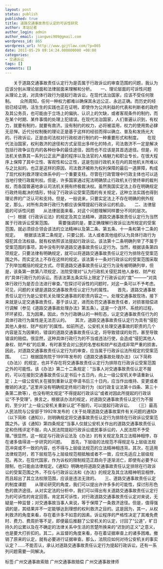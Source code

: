```yaml
---
layout: post
status: publish
published: true
title: 道路交通事故责任认定的可诉性研究
author: 本站记者
author_login: admin
author_email: jiangwei909@gmail.com
wordpress_id: 865
wordpress_url: http://www.gzjtlaw.com/?p=865
date: 2011-05-29 09:14:24.000000000 +08:00
categories:
- 交通诉讼
tags: []
comments: []
---
```

　　关于道路交通事故责任认定行为是否属于行政诉讼的审查范围的问题，我认为应该分别从理论层面和法律层面来理解和分析。　　一、理论层面的可诉性问题　　从理论上说，对具体行政行为提起行政诉讼，在现代法治国家，应该不受任何限制。　　众所周知，任何一种权力都难以确保其永远公正、永远正确。而历史的经验已经证明，活生生的实践也正在证明，即使作为公共利益的代表和判断者的政府及其公务员，也可能由于立场上的偏执、认识上的欠缺，或者客观条件的制约，而在某个时期、某件事情的处理上犯错误。在现代法治国家，人们普遍认识到，有权力，就要有制约，就要有救济。没有制约的权力，必将被滥用，权力的使用势必肆无忌惮。近代分权制衡的理论正是基于这样的经验而得以确立、普及和发扬光大的。行政诉讼，正是由司法权对行政权进行制约的一种重要形式和制度。　　在现代法治国家，权利救济的途径和方式呈现出多样化的特点，司法救济不一定是解决包括行政争议在内的各种纷争的最佳途径，因而也不应该是其首选途径。但是，司法机关依靠其一系列公正且严谨的程序以及法官的人格魅力和职业专长，在很大程序上保障了其中立性、客观性和公正性，这是包括行政机关在内的其他机关所难以与之比拟的。也正是这样的原因，司法救济被称为权利保障的最后一道屏障，构成了现代权利救济理论体系中的一个重要支柱。尽管在行政管理中行政主体也可以适当地行使行政裁判权。但是，许多国家通过宪法明确禁止行政机关行使终审的裁判权，而各国普遍地承认司法机关拥有终极裁决权。虽然我国实定法上存在明确规定行政终局裁决的情形，特设了行政诉讼受案范围的有关规定，这种立法实践也得到理论界的广泛认可和支持。但是，一般说来，只要实定法上不存在明确的例外规定，那么，对所有具体行政行为都应该保障提起行政诉讼的机会。　　二、法律层面的可诉性问题　　从法律层面来看，对这个问题理解同样要分不同的层次。　　（一）根据《行政诉讼法》的规定及其立法精神，道路交通事故责任认定行为当然属于行政诉讼受案范围。　　需要强调的是，要正确理解行政诉讼法所规定的受案范围，就必须综合领会该法的立法精神以及第二条、第五条、十一条和第十二条的规定。　　根据该法第二条规定，只要公民、法人或者其他组织认为具体行政行为侵犯其合法权益，就有权依照该法提起行政诉讼。该法第十二条明确列举了不属于受案范围的事项，其中没有列举道路交通事故责任认定行为。当然，根据该条第四项规定，只要法律有明确规定，就可以将道路交通事故责任认定行为排除在受案范围之外。而实定法上不存在这样的规定。该法第十一条对行政诉讼的受案范围采取了列举加概括的规定方式。尽管道路交通事故责任认定行为没有被明确列举，但是，该条第一款第八项规定，法院受理对&ldquo;认为行政机关侵犯其他人身权、财产权的&rdquo;具体行政行为的诉讼。而该法第五条实际上限定了行政诉讼的&ldquo;度&rdquo;&mdash;&mdash;&mdash;&ldquo;对具体行政行为是否合法进行审查。&rdquo;在探讨可诉性的问题时，对这一条可以不予考虑。可见，问题的关键是道路交通事故责任认定行为的属性。　　首先，道路交通事故责任认定行为是公安机关处理交通事故的职责内容之一。处理交通事故现场，接下来就是认定交通事故责任，基于该认定，进而处罚交通事故责任者，对损害赔偿进行调解（参见《道路交通事故处理办法》第五条）。这是一个连环、系统的过程，环环紧扣，互为因果。因此，作为行政确认的一种形态，认定交通事故责任行为的具体行政行为属性是无法否认的。　　其次，道路交通事故责任认定行为具有&ldquo;侵犯其他人身权、财产权的&rdquo;的属性。如前所述，公安机关处理交通事故的职责的几个内容是互为因果的，错误的道路交通事故责任认定，将导致错误的处罚，甚至导致错误的赔偿。很显然，这种具体行政行为的不当或违法行使，会造成&ldquo;侵犯其他人身权、财产权&rdquo;的后果，有时甚至会对公民的名誉权和财产权造成非常严重的损害。　　因此，对道路交通事故责任认定行为的审查，应当属于行政诉讼法所规定的受案范围。　　（二）根据国务院于1991年发布的《道路交通事故处理办法》（以下简称《办法》）的规定，也并不存在将交通事故责任认定行为排除在行政诉讼受案范围之外的可能性。该《办法》第二十二条规定：&ldquo;当事人对交通事故责任认定不服的，可以在接到交通事故责任认定书后十五日内，向上一级公安机关申请重新认定；上一级公安机关在接到重新认定申请书后三十日内，应当作出维持、变更或者撤销的决定。&rdquo;这里并没有明确规定终局行政行为（如行政复议法第十四条、第三十条第二款等），也没有明文规定&ldquo;不得提起行政诉讼&rdquo;或者对因此所提起的行政诉讼&ldquo;不予受理&rdquo;。换言之，根据该办法的规定，对道路交通事故责任认定行为不服的，至少对&ldquo;上一级公安机关重新认定&rdquo;不服的，可以提起行政诉讼。　　（三）最高人民法院与公安部于1992年发布的《关于处理道路交通事故案件有关问题的通知》（以下简称《通知》），则明确规定将交通事故责任认定行为排除在行政诉讼受案范围之外。该《通知》第四条规定&ldquo;当事人仅就公安机关作出的道路交通事故责任认定和伤残评定不服，向人民法院提起行政诉讼或民事诉讼的，人民法院不予受理。&rdquo;很显然，这一规定与行政诉讼法及《办法》的有关规定及其立法精神相悖，存在诸多值得进一步研究的问题。　　首先，下层级的法规范不得规定与上层级法规范冲突或不一致的内容，也不得与上层级法规范的立法精神相违背。其次，在适用法律规范时，若下层规范与上层级规范相抵触或者不一致，应优先适应上层级规范。再次，在现代国家，作为诉权的限制规范正趋向于逐渐消亡，即使有必要予以限制，也只能由法律规定。《通知》明确地将道路交通事故责任认定排除在行政诉讼的受案范围之外，不仅与行政诉讼法和《办法》的规定及其立法精神明显相悖，而且超出了其立法权限范围，应该是违法无效的。　　三、道路交通事故责任认定的制度课题　　从理论研究的角度，我们可以提出许许多多的可能性，探讨形形色色的救济途径。从对实定法的分析中，我们可以得出有关道路交通事故责任认定行为的可诉性的肯定回答。肯定其可诉性，对行政道路交通事故责任认定对来说，无疑是一种监督；对交通事故当事人来说，等于保障了一条救济途径。但是，值得强调的是，其结果并不一定能够达到理想的权利救济之目的。这是因为，其一，从权利救济的角度来看，存在着许多不如意的因素。诉讼程序的严格性决定了其难免费时、费力、费周折等不足，即便最后推翻了公安机关的认定，讨回了&ldquo;公道&rdquo;，旷日持久的讼累以及在不确定的法律关系中生活的苦楚所换来的&ldquo;迟到的正义&rdquo;之意义，也是要大打折扣的。其二，从监督的角度来看，存在着证据审查上的诸多困难。撤销了原来的认定，就有必要进行证据审查。那么，法院应如何对待公安机关的事实认定？&hellip;&hellip;不能否认，承认对道路交通事故责任认定行为提起行政诉讼，还有一系列问题需要一同解决。标签:广州交通事故索赔 广州交通事故赔偿 广州交通事故律师
